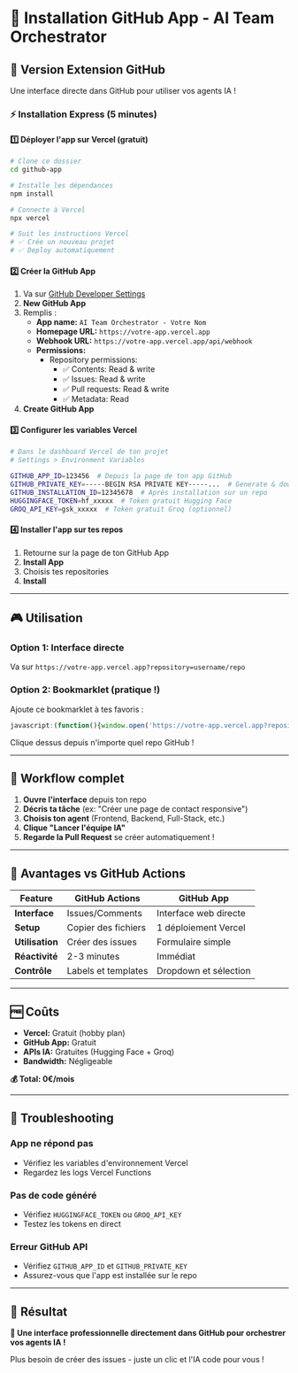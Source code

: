 # 🚀 Installation GitHub App - AI Team Orchestrator

## 🎯 Version Extension GitHub

Une interface directe dans GitHub pour utiliser vos agents IA !

### ⚡ Installation Express (5 minutes)

#### 1️⃣ Déployer l'app sur Vercel (gratuit)

```bash
# Clone ce dossier
cd github-app

# Installe les dépendances
npm install

# Connecte à Vercel
npx vercel

# Suit les instructions Vercel
# ✅ Crée un nouveau projet
# ✅ Deploy automatiquement
```

#### 2️⃣ Créer la GitHub App

1. Va sur [GitHub Developer Settings](https://github.com/settings/apps)
2. **New GitHub App**
3. Remplis :
   - **App name:** `AI Team Orchestrator - Votre Nom`
   - **Homepage URL:** `https://votre-app.vercel.app`
   - **Webhook URL:** `https://votre-app.vercel.app/api/webhook`
   - **Permissions:**
     - Repository permissions:
       - ✅ Contents: Read & write
       - ✅ Issues: Read & write
       - ✅ Pull requests: Read & write
       - ✅ Metadata: Read
4. **Create GitHub App**

#### 3️⃣ Configurer les variables Vercel

```bash
# Dans le dashboard Vercel de ton projet
# Settings > Environment Variables

GITHUB_APP_ID=123456  # Depuis la page de ton app GitHub
GITHUB_PRIVATE_KEY=-----BEGIN RSA PRIVATE KEY-----...  # Generate & download
GITHUB_INSTALLATION_ID=12345678  # Après installation sur un repo
HUGGINGFACE_TOKEN=hf_xxxxx  # Token gratuit Hugging Face
GROQ_API_KEY=gsk_xxxxx  # Token gratuit Groq (optionnel)
```

#### 4️⃣ Installer l'app sur tes repos

1. Retourne sur la page de ton GitHub App
2. **Install App**
3. Choisis tes repositories
4. **Install**

---

## 🎮 Utilisation

### Option 1: Interface directe
Va sur `https://votre-app.vercel.app?repository=username/repo`

### Option 2: Bookmarklet (pratique !)
Ajoute ce bookmarklet à tes favoris :

```javascript
javascript:(function(){window.open('https://votre-app.vercel.app?repository='+window.location.pathname.split('/').slice(1,3).join('/'))})()
```

Clique dessus depuis n'importe quel repo GitHub !

---

## 🎯 Workflow complet

1. **Ouvre l'interface** depuis ton repo
2. **Décris ta tâche** (ex: "Créer une page de contact responsive")
3. **Choisis ton agent** (Frontend, Backend, Full-Stack, etc.)
4. **Clique "Lancer l'équipe IA"**
5. **Regarde la Pull Request** se créer automatiquement !

---

## 🔧 Avantages vs GitHub Actions

| Feature | GitHub Actions | GitHub App |
|---------|---------------|------------|
| **Interface** | Issues/Comments | Interface web directe |
| **Setup** | Copier des fichiers | 1 déploiement Vercel |
| **Utilisation** | Créer des issues | Formulaire simple |
| **Réactivité** | 2-3 minutes | Immédiat |
| **Contrôle** | Labels et templates | Dropdown et sélection |

---

## 🆓 Coûts

- **Vercel:** Gratuit (hobby plan)
- **GitHub App:** Gratuit
- **APIs IA:** Gratuites (Hugging Face + Groq)
- **Bandwidth:** Négligeable

**💰 Total: 0€/mois**

---

## 🚨 Troubleshooting

### App ne répond pas
- Vérifiez les variables d'environnement Vercel
- Regardez les logs Vercel Functions

### Pas de code généré
- Vérifiez `HUGGINGFACE_TOKEN` ou `GROQ_API_KEY`
- Testez les tokens en direct

### Erreur GitHub API
- Vérifiez `GITHUB_APP_ID` et `GITHUB_PRIVATE_KEY`
- Assurez-vous que l'app est installée sur le repo

---

## 🎉 Résultat

**🤖 Une interface professionnelle directement dans GitHub pour orchestrer vos agents IA !**

Plus besoin de créer des issues - juste un clic et l'IA code pour vous ! 